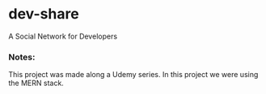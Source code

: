 # dev-share
A Social Network for Developers

### Notes:
This project was made along a Udemy series.
In this project we were using the MERN stack.
